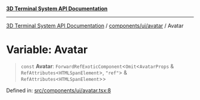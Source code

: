 [**3D Terminal System API Documentation**](../../../../README.md)

***

[3D Terminal System API Documentation](../../../../README.md) / [components/ui/avatar](../README.md) / Avatar

# Variable: Avatar

> `const` **Avatar**: `ForwardRefExoticComponent`\<`Omit`\<`AvatarProps` & `RefAttributes`\<`HTMLSpanElement`\>, `"ref"`\> & `RefAttributes`\<`HTMLSpanElement`\>\>

Defined in: [src/components/ui/avatar.tsx:8](https://github.com/Dicommunitas/ThreeJS_Terminal_3D2/blob/2d6118765ed06f96efcb299ae199b08c708400c9/src/components/ui/avatar.tsx#L8)
